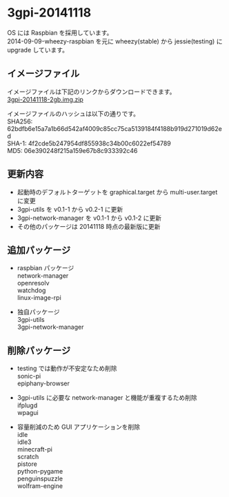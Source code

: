 # 3gpi-20141118

OS には Raspbian を採用しています。  
2014-09-09-wheezy-raspbian を元に wheezy(stable) から jessie(testing) に upgrade しています。  

## イメージファイル  
イメージファイルは下記のリンクからダウンロードできます。  
[3gpi-20141118-2gb.img.zip](http://mechatrax.com/data/3gpi/3gpi-20141118-2gb.img.zip)  

イメージファイルのハッシュは以下の通りです。  
SHA256: 62bdfb6e15a7a1b66d542af4009c85cc75ca5139184f4188b919d271019d62ed  
SHA-1: 4f2cde5b247954df855938c34b00c6022ef54789  
MD5: 06e390248f215a159e67b8c933392c46  

## 更新内容
  * 起動時のデフォルトターゲットを graphical.target から multi-user.target に変更  
  * 3gpi-utils を v0.1-1 から v0.2-1 に更新  
  * 3gpi-network-manager を v0.1-1 から v0.1-2 に更新  
  * その他のパッケージは 20141118 時点の最新版に更新  

## 追加パッケージ
  * raspbian パッケージ  
    network-manager  
    openresolv  
    watchdog  
    linux-image-rpi  

  * 独自パッケージ  
    3gpi-utils  
    3gpi-network-manager  

## 削除パッケージ
  * testing では動作が不安定なため削除  
    sonic-pi  
    epiphany-browser  

  * 3gpi-utils に必要な network-manager と機能が重複するため削除  
    ifplugd  
    wpagui   

  * 容量削減のため GUI アプリケーションを削除  
    idle  
    idle3  
    minecraft-pi  
    scratch  
    pistore  
    python-pygame  
    penguinspuzzle  
    wolfram-engine
